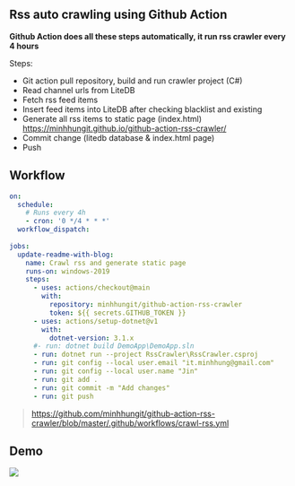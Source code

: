 ## Rss auto crawling using Github Action

**Github Action does all these steps automatically, it run rss crawler every 4 hours**

Steps:
  - Git action pull repository, build and run crawler project (C#)
  - Read channel urls from LiteDB
  - Fetch rss feed items
  - Insert feed items into LiteDB after checking blacklist and existing
  - Generate all rss items to static page (index.html) https://minhhungit.github.io/github-action-rss-crawler/
  - Commit change (litedb database & index.html page)
  - Push
  
## Workflow
```yml
on:
  schedule:
    # Runs every 4h
    - cron: '0 */4 * * *'
  workflow_dispatch:
  
jobs:
  update-readme-with-blog:
    name: Crawl rss and generate static page
    runs-on: windows-2019
    steps:
      - uses: actions/checkout@main
        with:
          repository: minhhungit/github-action-rss-crawler
          token: ${{ secrets.GITHUB_TOKEN }}
      - uses: actions/setup-dotnet@v1
        with:
          dotnet-version: 3.1.x
      #- run: dotnet build DemoApp\DemoApp.sln      
      - run: dotnet run --project RssCrawler\RssCrawler.csproj
      - run: git config --local user.email "it.minhhung@gmail.com"
      - run: git config --local user.name "Jin"
      - run: git add .
      - run: git commit -m "Add changes"
      - run: git push
```

> https://github.com/minhhungit/github-action-rss-crawler/blob/master/.github/workflows/crawl-rss.yml

## Demo
<img src="https://raw.githubusercontent.com/minhhungit/github-action-rss-crawler/master/images/demo.png" />
